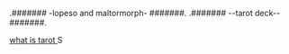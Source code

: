 .####### -lopeso and maltormorph- #######.
.#######     --tarot deck--       #######.

<a href="https://en.wikipedia.org/wiki/Tarot">what is tarot </a>
S